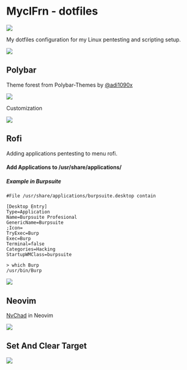 # MyclFrn - dotfiles

![][logo-url]

My dotfiles configuration for my Linux pentesting and scripting setup.

![][Setup]

## Polybar

Theme forest from Polybar-Themes by [@adi1090x](https://github.com/adi1090x/polybar-themes)

![][forest-base]

Customization

![][my-forest]

## Rofi

Adding applications pentesting to menu rofi.

#### Add Applications to /usr/share/applications/

##### Example in Burpsuite 
```
#File /usr/share/applications/burpsuite.desktop contain

[Desktop Entry]
Type=Application
Name=Burpsuite Profesional
GenericName=Burpsuite
;Icon=
TryExec=Burp
Exec=Burp
Terminal=false
Categories=Hacking
StartupWMClass=burpsuite
```
```
> which Burp
/usr/bin/Burp
```


![][rofi]

## Neovim

[NvChad](https://github.com/NvChad/NvChad) in Neovim

![][neovim]

## Set And Clear Target

![][target-url]





[logo-url]: https://github.com/MyclFrn/MyclFrn/blob/main/files/Logo.png
[setup]: https://github.com/MyclFrn/dotfiles/blob/main/images/Setup.jpg
[target-url]: https://github.com/MyclFrn/dotfiles/blob/main/images/setcleartarget.gif
[forest-base]: https://raw.githubusercontent.com/adi1090x/files/master/polybar-themes/previews/forest/main.gif
[my-forest]: https://github.com/MyclFrn/dotfiles/blob/main/images/myforest.jpg
[rofi]: https://github.com/MyclFrn/dotfiles/blob/main/images/rofi.png
[neovim]: https://github.com/MyclFrn/dotfiles/blob/main/images/nvchad.jpg